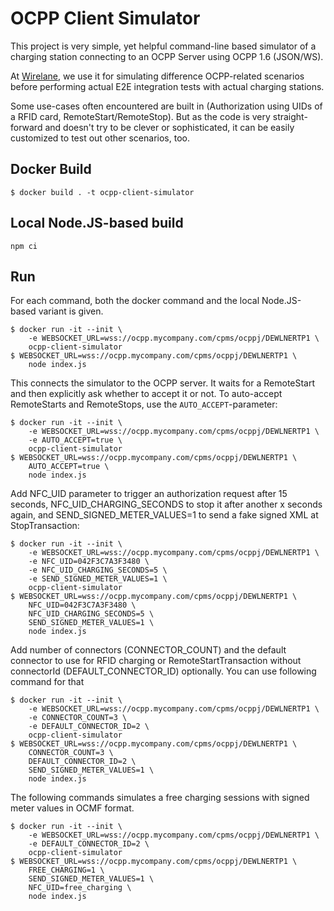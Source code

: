 # OCPP Client Simulator

This project is very simple, yet helpful command-line based simulator of a charging station connecting to an OCPP Server using OCPP 1.6 (JSON/WS).

At [Wirelane](https://www.wirelane.com), we use it for simulating difference OCPP-related scenarios before performing actual E2E integration tests with actual charging stations.

Some use-cases often encountered are built in (Authorization using UIDs of a RFID card, RemoteStart/RemoteStop). But as the code is very straight-forward and doesn't try to be clever or sophisticated, it can be easily customized to test out other scenarios, too.

## Docker Build

```shell
$ docker build . -t ocpp-client-simulator
```

## Local Node.JS-based build

```shell
npm ci
```

## Run

For each command, both the docker command and the local Node.JS-based variant is given.

```shell
$ docker run -it --init \
    -e WEBSOCKET_URL=wss://ocpp.mycompany.com/cpms/ocppj/DEWLNERTP1 \
    ocpp-client-simulator
$ WEBSOCKET_URL=wss://ocpp.mycompany.com/cpms/ocppj/DEWLNERTP1 \
    node index.js
```

This connects the simulator to the OCPP server. It waits for a RemoteStart and then explicitly ask whether to accept it or not.
To auto-accept RemoteStarts and RemoteStops, use the `AUTO_ACCEPT`-parameter:

```shell
$ docker run -it --init \
    -e WEBSOCKET_URL=wss://ocpp.mycompany.com/cpms/ocppj/DEWLNERTP1 \
    -e AUTO_ACCEPT=true \
    ocpp-client-simulator
$ WEBSOCKET_URL=wss://ocpp.mycompany.com/cpms/ocppj/DEWLNERTP1 \
    AUTO_ACCEPT=true \
    node index.js
```

Add NFC_UID parameter to trigger an authorization request after 15 seconds, NFC_UID_CHARGING_SECONDS to stop it after another x seconds again, and SEND_SIGNED_METER_VALUES=1 to send a fake signed XML at StopTransaction:
```shell
$ docker run -it --init \
    -e WEBSOCKET_URL=wss://ocpp.mycompany.com/cpms/ocppj/DEWLNERTP1 \
    -e NFC_UID=042F3C7A3F3480 \
    -e NFC_UID_CHARGING_SECONDS=5 \
    -e SEND_SIGNED_METER_VALUES=1 \
    ocpp-client-simulator
$ WEBSOCKET_URL=wss://ocpp.mycompany.com/cpms/ocppj/DEWLNERTP1 \
    NFC_UID=042F3C7A3F3480 \
    NFC_UID_CHARGING_SECONDS=5 \
    SEND_SIGNED_METER_VALUES=1 \
    node index.js
```

Add number of connectors (CONNECTOR_COUNT) and the default connector to use for RFID charging or RemoteStartTransaction without connectorId (DEFAULT_CONNECTOR_ID) optionally. You can use following command for that
```shell
$ docker run -it --init \
    -e WEBSOCKET_URL=wss://ocpp.mycompany.com/cpms/ocppj/DEWLNERTP1 \
    -e CONNECTOR_COUNT=3 \
    -e DEFAULT_CONNECTOR_ID=2 \
    ocpp-client-simulator
$ WEBSOCKET_URL=wss://ocpp.mycompany.com/cpms/ocppj/DEWLNERTP1 \
    CONNECTOR_COUNT=3 \
    DEFAULT_CONNECTOR_ID=2 \
    SEND_SIGNED_METER_VALUES=1 \
    node index.js
```

The following commands simulates a free charging sessions with signed meter values in OCMF format.
```shell
$ docker run -it --init \
    -e WEBSOCKET_URL=wss://ocpp.mycompany.com/cpms/ocppj/DEWLNERTP1 \
    -e DEFAULT_CONNECTOR_ID=2 \
    ocpp-client-simulator
$ WEBSOCKET_URL=wss://ocpp.mycompany.com/cpms/ocppj/DEWLNERTP1 \
    FREE_CHARGING=1 \
    SEND_SIGNED_METER_VALUES=1 \
    NFC_UID=free_charging \
    node index.js
```
